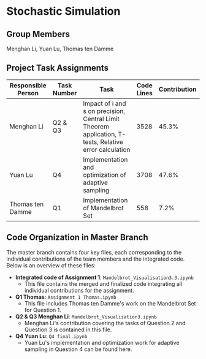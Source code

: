 # Stochastic Simulation

## Group Members
Menghan Li, Yuan Lu, Thomas ten Damme

## Project Task Assignments

| Responsible Person | Task Number | Task | Code Lines | Contribution |
|--------------------|-------------|------|------------|--------------|
| Menghan Li         | Q2 & Q3     | Impact of i and s on precision, Central Limit Theorem application, T-tests, Relative error calculation | 3528 | 45.3% |
| Yuan Lu            | Q4          | Implementation and optimization of adaptive sampling | 3708 | 47.6% |
| Thomas ten Damme   | Q1          | Implementation of Mandelbrot Set | 558  | 7.2% |

## Code Organization in Master Branch

The master branch contains four key files, each corresponding to the individual contributions of the team members and the integrated code. Below is an overview of these files:

- **Integrated code of Assignment 1**: `Mandelbrot_Visualisation3.3.ipynb`
  - This file contains the merged and finalized code integrating all individual contributions for the assignment.
- **Q1 Thomas**: `Assignment 1 Thomas.ipynb`
  - This file includes Thomas ten Damme's work on the Mandelbrot Set for Question 1.
- **Q2 & Q3 Menghan Li**: `Mandelbrot_Visualisation3.ipynb`
  - Menghan Li's contribution covering the tasks of Question 2 and Question 3 is contained in this file.
- **Q4 Yuan Lu**: `Q4 final.ipynb`
  - Yuan Lu's implementation and optimization work for adaptive sampling in Question 4 can be found here.

